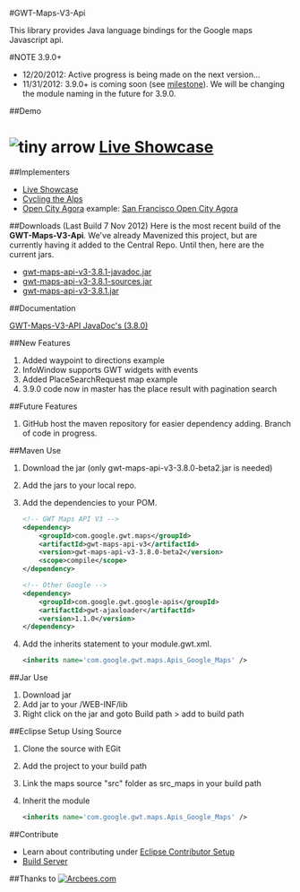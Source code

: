 #GWT-Maps-V3-Api

This library provides Java language bindings for the Google maps Javascript api. 

#NOTE 3.9.0+
* 12/20/2012: Active progress is being made on the next version...
* 11/31/2012: 3.9.0+ is coming soon (see [milestone](https://github.com/branflake2267/GWT-Maps-V3-Api/issues/milestones)). We will be changing the module naming in the future for 3.9.0. 

##Demo
# ![tiny arrow](http://www.lirmm.fr/bib-icons/Stanford/arrow.small.rightT.gif "tiny arrow")  [Live Showcase](http://gonevertical-apis.appspot.com/)

##Implementers
* [Live Showcase](http://gonevertical-apis.appspot.com)
* [Cycling the Alps](http://www.cyclingthealps.com)
* [Open City Agora](http://opencityagora.appspot.com/) example: [San Francisco Open City Agora](http://sf.opencityagora.appspot.com/Agora.html)

##Downloads (Last Build 7 Nov 2012)
Here is the most recent build of the **GWT-Maps-V3-Api**. We've already Mavenized this project, but are currently having it added to the Central Repo. Until then, here are the current jars.

* [gwt-maps-api-v3-3.8.1-javadoc.jar](https://github.com/downloads/branflake2267/GWT-Maps-V3-Api/Apis_Google_Maps-3.8.1-javadoc.jar)
* [gwt-maps-api-v3-3.8.1-sources.jar](https://github.com/downloads/branflake2267/GWT-Maps-V3-Api/Apis_Google_Maps-3.8.1-sources.jar)
* [gwt-maps-api-v3-3.8.1.jar](https://github.com/downloads/branflake2267/GWT-Maps-V3-Api/Apis_Google_Maps-3.8.1.jar)

##Documentation

[GWT-Maps-V3-API JavaDoc's (3.8.0)](http://branflake2267.github.com/GWT-Maps-V3-Api/javadoc/3.8.0/)

##New Features
1. Added waypoint to directions example
2. InfoWindow supports GWT widgets with events
3. Added PlaceSearchRequest map example
4. 3.9.0 code now in master has the place result with pagination search

##Future Features
1. GitHub host the maven repository for easier dependency adding. Branch of code in progress.

##Maven Use
1. Download the jar (only gwt-maps-api-v3-3.8.0-beta2.jar is needed)
2. Add the jars to your local repo.
3. Add the dependencies to your POM.
	
	```xml
	<!-- GWT Maps API V3 -->
	<dependency>
		<groupId>com.google.gwt.maps</groupId>
		<artifactId>gwt-maps-api-v3</artifactId>
		<version>gwt-maps-api-v3-3.8.0-beta2</version>
		<scope>compile</scope>
	</dependency>

	<!-- Other Google -->
	<dependency>
		<groupId>com.google.gwt.google-apis</groupId>
		<artifactId>gwt-ajaxloader</artifactId>
		<version>1.1.0</version>
	</dependency>
	```
4. Add the inherits statement to your module.gwt.xml.
	
	```xml
	<inherits name='com.google.gwt.maps.Apis_Google_Maps' />
	```

##Jar Use
1. Download jar
2. Add jar to your /WEB-INF/lib
3. Right click on the jar and goto Build path > add to build path

##Eclipse Setup Using Source
1. Clone the source with EGit
2. Add the project to your build path
3. Link the maps source "src" folder as src_maps in your build path
4. Inherit the module
	
	```xml
	<inherits name='com.google.gwt.maps.Apis_Google_Maps' />
	```

##Contribute
* Learn about contributing under [Eclipse Contributor Setup](https://github.com/branflake2267/GWT-Maps-V3-Api/wiki/Eclipse-Contributor-Setup)
* [Build Server](http://teamcity.gonevertical.org/)

##Thanks to
[![Arcbees.com](http://arcbees-ads.appspot.com/images/1.png)](http://arcbees.com)
